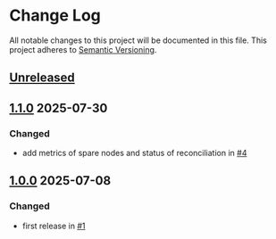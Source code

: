 # Change Log

All notable changes to this project will be documented in this file.
This project adheres to [Semantic Versioning](http://semver.org/).

## [Unreleased]

## [1.1.0] 2025-07-30

### Changed

- add metrics of spare nodes and status of reconciliation in [#4](https://github.com/cybozu-go/nyallocator/pull/4)

## [1.0.0] 2025-07-08

### Changed

- first release in [#1](https://github.com/cybozu-go/nyallocator/pull/1)

[Unreleased]: https://github.com/cybozu-go/nyallocator/compare/v1.1.0...HEAD
[1.1.0]: https://github.com/cybozu-go/nyallocator/compare/v1.0.0...v1.1.0
[1.0.0]: https://github.com/cybozu-go/nyallocator/compare/43fd6a4d6ae34f05fc74c0ba9165574c84f0638f...v1.0.0
